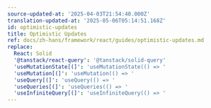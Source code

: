 ```yaml
---
source-updated-at: '2025-04-03T21:54:40.000Z'
translation-updated-at: '2025-05-06T05:14:51.168Z'
id: optimistic-updates
title: Optimistic Updates
ref: docs/zh-hans/framework/react/guides/optimistic-updates.md
replace:
  React: Solid
  '@tanstack/react-query': '@tanstack/solid-query'
  'useMutationState[(]': 'useMutationState(() => '
  'useMutation[(]': 'useMutation(() => '
  'useQuery[(]': 'useQuery(() => '
  'useQueries[(]': 'useQueries(() => '
  'useInfiniteQuery[(]': 'useInfiniteQuery(() => '
---
```

